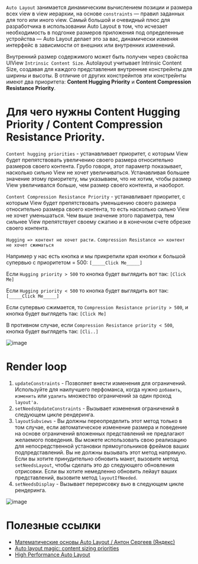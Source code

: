 `Auto Layout` занимается динамическим вычислением позиции и размера всех view в view иерархии, 
на основе `constraints` — правил заданных для того или иного view. 
Самый большой и очевидный плюс для разработчика в использовании Auto Layout в том, 
что исчезает необходимость в подгонке размеров приложения под определенные устройства — Auto Layout делает это за вас, 
динамически изменяя интерфейс в зависимости от внешних или внутренних изменений.

Внутренний размер содержимого может быть получен через свойства UIView `Intrinsic Content Size`. 
Autolayout учитывает Intrinsic Content Size, создавая для каждого представления внутренние констрейнты для ширины и высоты. 
В отличие от других констрейнтов эти констрейнты имеют два приоритета: **Content Hugging Priority** и **Content Compression Resistance Priority**.

# Для чего нужны **Content Hugging Priority** / **Content Compression Resistance Priority.**

`Content hugging priorities` - устанавливает приоритет, с которым View будет препятствовать увеличению своего размера относительно размеров своего контента. 
Грубо говоря, этот параметр показывает, насколько сильно View не хочет увеличиваться. 
Устанавливая большее значение этому приоритету, мы указываем, что не хотим, чтобы размер View увеличивался больше, чем размер своего контента, и наоборот.

`Content Compression Resistance Priority` - устанавливает приоритет, с которым View будет препятствовать уменьшению своего размера относительно размера 
своего контента, то есть насколько сильно View не хочет уменьшаться. Чем выше значение этого параметра, тем сильнее View препятствует своему сжатию и 
в конечном счете обрезке своего контента.

`Hugging => контент не хочет расти.`
`Compression Resistance => контент не хочет сжиматься`

Например у нас есть кнопка и мы прикрепили края кнопки к большой супервью с приоритетом = 500: `[_____Click Me_____]`

Если `Hugging priority > 500` то кнопка будет выглядить вот так: `[Click Me]`

Если `Hugging priority < 500` то кнопка будет выглядить вот так: `[_____Click Me_____]`

Если супервью сжимается, то `Compression Resistance priority > 500`, и кнопка будет выглядеть так: `[Click Me]`

В противном случае, если `Compression Resistance priority < 500`, кнопка будет выглядеть так: `[Cli..]`

![image](https://user-images.githubusercontent.com/47610132/200193664-582f1c79-b183-4c5e-86ad-68cc9f352b71.png)

# Render loop

1. `updateConstraints` - Позволяет внести изменения для ограничений. Используйте для наилучшего перфоманса, когда нужно `добавить`, `изменить` или `удалить` множество ограничений за один проход `layout'a.`
2. `setNeedsUpdateConstraints` - Вызывает изменения ограничений в следующем цикле рендеринга.
3. `layoutSubviews` - Вы должны переопределить этот метод только в том случае, если автоматическое изменение размера и поведение на основе ограничений вложенных представлений не предлагают желаемого поведения. Вы можете использовать свою реализацию для непосредственной установки прямоугольников фреймов ваших подпредставлений. Вы не должны вызывать этот метод напрямую. Если вы хотите принудительно обновить макет, вызовите метод `setNeedsLayout`, чтобы сделать это до следующего обновления отрисовки. Если вы хотите немедленно обновить лейаут ваших представлений, вызовите метод `layoutIfNeeded`.
4. `setNeedsDisplay` - Вызывает перерисовку вью в следующем цикле рендеринга.

![image](https://user-images.githubusercontent.com/47610132/200196004-619cdc59-7b5a-41b1-90d0-5aac26c7fb18.png)

# Полезные ссылки
- [Математические основы Auto Layout / Антон Сергеев (Яндекс)](https://www.youtube.com/watch?v=-eGciYD9i3I&t=14s)
- [Auto layout magic: content sizing priorities](https://krakendev.io/blog/autolayout-magic-like-harry-potter-but-real)
- [High Performance Auto Layout](https://developer.apple.com/videos/play/wwdc2018/220/)
